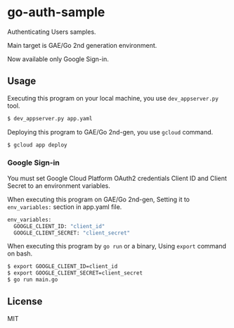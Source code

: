 # go-auth-sample

Authenticating Users samples.

Main target is GAE/Go 2nd generation environment.

Now available only Google Sign-in.

## Usage

Executing this program on your local machine, you use `dev_appserver.py` tool.

```sh
$ dev_appserver.py app.yaml
```

Deploying this program to GAE/Go 2nd-gen, you use `gcloud` command.

```sh
$ gcloud app deploy
```

### Google Sign-in

You must set Google Cloud Platform OAuth2 credentials Client ID and Client Secret to an environment variables.

When executing this program on GAE/Go 2nd-gen, Setting it to `env_variables:` section in app.yaml file. 

```sh
env_variables:
  GOOGLE_CLIENT_ID: "client_id"
  GOOGLE_CLIENT_SECRET: "client_secret"
```

When executing this program by `go run` or a binary, Using `export` command on bash.

```sh
$ export GOOGLE_CLIENT_ID=client_id
$ export GOOGLE_CLIENT_SECRET=client_secret
$ go run main.go
```

## License

MIT
